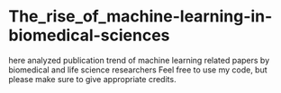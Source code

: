 # The_rise_of_machine-learning-in-biomedical-sciences
here analyzed publication trend of machine learning related papers by biomedical and life science researchers
Feel free to use my code, but please make sure to give appropriate credits. 
